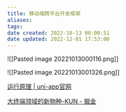 ```yaml
---
title: 移动端跨平台开发框架
aliases: 
tags: 
date created: 2022-10-13 00:00:51
date updated: 2022-12-01 17:53:00
---
```



![[Pasted image 20221013000116.png]]

![[Pasted image 20221013001326.png]]

[运行原理 | uni-app官网](https://uniapp.dcloud.net.cn/tutorial/performance.html)

[大终端领域的新物种-KUN - 掘金](https://juejin.cn/post/7145655999439831071)
